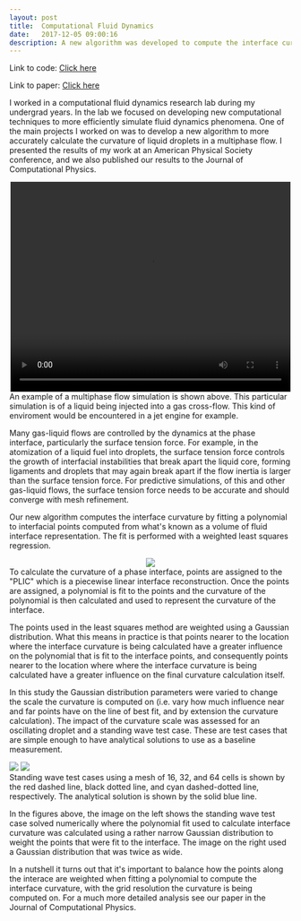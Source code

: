 ```yaml
---
layout: post
title:  Computational Fluid Dynamics
date:   2017-12-05 09:00:16
description: A new algorithm was developed to compute the interface curvature of gas-liquid interfaces. The effect of the scale used to compute the interface curvature is investigated through simulations of dynamic multiphase flows. 
---
```


Link to code: <a target="_blank" href="https://bitbucket.org/jsene/multiphase-uncertainty-quantification/src/master/">Click here</a>

Link to paper: <a target="_blank" href="{{ site.baseurl }}/assets/pdf/computational_physics_senecal.pdf">Click here</a>

I worked in a computational fluid dynamics research lab during my undergrad years. 
In the lab we focused on developing new computational techniques to more efficiently 
simulate fluid dynamics phenomena. One of the main projects I worked on was to develop 
a new algorithm to more accurately calculate the curvature of liquid droplets in a multiphase flow. 
I presented the results of my work at an American Physical Society conference, and we also 
published our results to the Journal of Computational Physics.

<div class="img_row" style="text-align: center;">
    <video width="500" height="375" autoplay="" loop="" controls>
        <source src="{{ site.baseurl }}/assets/vid/jet.mp4" type="video/mp4">
        Your browser does not support the HTML5 video format.
    </video>
</div>

<div class="col ten caption">
    An example of a multiphase flow simulation is shown above. This particular simulation is of a 
    liquid being injected into a gas cross-flow. This kind of enviroment would be encountered in a jet engine for example. 
</div>

Many gas-liquid flows are controlled by the dynamics at the phase interface, particularly the surface tension force. For example, in the atomization of a liquid fuel into droplets, the surface tension force controls the growth of interfacial instabilities that break apart the liquid core, forming ligaments and droplets that may again break apart if the flow inertia is larger than the surface tension force. For predictive simulations, of this and other gas-liquid flows, the surface tension
force needs to be accurate and should converge with mesh refinement.

Our new algorithm computes the interface curvature by fitting a polynomial to interfacial points computed from what's known as a volume of fluid interface representation. The fit is performed with a weighted least squares regression.

<div class="img_row" style="text-align: center;">
    <img class="col eight" src="{{ site.baseurl }}/assets/img/curve.png">
</div>

<div class="col ten caption">
    To calculate the curvature of a phase interface, points are assigned to the "PLIC" which is a piecewise linear interface reconstruction. Once the points are assigned, a polynomial is fit to the points and the curvature of the polynomial is then calculated and used to represent the curvature of the interface.
</div>

The points used in the least squares method are weighted using a Gaussian distribution. What this means in practice is that points nearer
to the location where the interface curvature is being calculated have a greater influence on the polynomial that is fit to the interface 
points, and consequently points nearer to the location where where the interface curvature is being calculated have a greater influence on 
the final curvature calculation itself. 

In this study the Gaussian distribution parameters were varied to change the scale the curvature is computed on (i.e. vary how much influence near and far points have on the line of best fit, and by extension the curvature calculation). The impact of the curvature scale was assessed for an oscillating droplet and a standing wave test case. These are test cases that are simple enough to have analytical solutions to use as a baseline measurement.
                
<div class="img_row">
    <img class="col four" src="{{ site.baseurl }}/assets/img/standing_wave2.png">
    <img class="col four" src="{{ site.baseurl }}/assets/img/standing_wave1.png">
</div>

<div class="col ten caption">
    Standing wave test cases using a mesh of 16, 32, and 64 cells is shown by
    the red dashed line, black dotted line, and cyan dashed-dotted line, respectively. The analytical
    solution is shown by the solid blue line.
</div>

In the figures above, the image on the left shows the standing wave test case solved numerically 
where the polynomial fit used to calculate interface curvature was calculated using a rather narrow 
Gaussian distribution to weight the points that were fit to the interface. The image on the right 
used a Gaussian distribution that was twice as wide.
                

In a nutshell it turns out that it's important to balance how the points along the interace are weighted when fitting a polynomial to compute the interface curvature, with the grid resolution the curvature is being computed on. For a much more detailed analysis see our paper in the Journal of Computational Physics.

